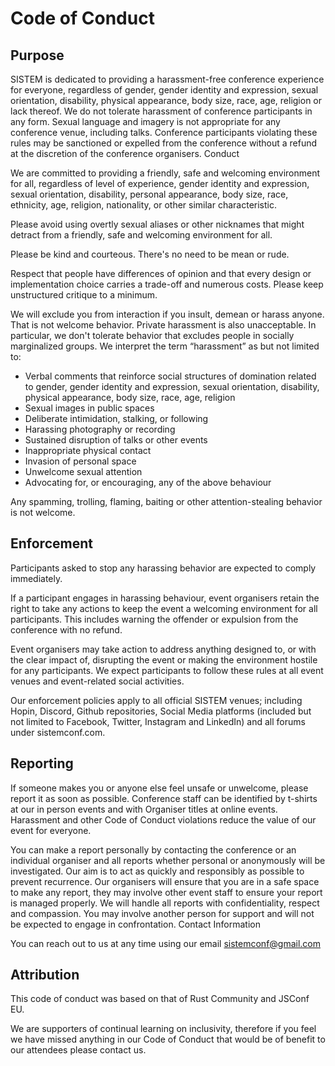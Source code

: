 # Code of Conduct

## Purpose

SISTEM is dedicated to providing a harassment-free conference experience for everyone, regardless of gender, gender identity and expression, sexual orientation, disability, physical appearance, body size, race, age, religion or lack thereof. We do not tolerate harassment of conference participants in any form. Sexual language and imagery is not appropriate for any conference venue, including talks. Conference participants violating these rules may be sanctioned or expelled from the conference without a refund at the discretion of the conference organisers.
Conduct

We are committed to providing a friendly, safe and welcoming environment for all, regardless of level of experience, gender identity and expression, sexual orientation, disability, personal appearance, body size, race, ethnicity, age, religion, nationality, or other similar characteristic.

Please avoid using overtly sexual aliases or other nicknames that might detract from a friendly, safe and welcoming environment for all.

Please be kind and courteous. There's no need to be mean or rude.

Respect that people have differences of opinion and that every design or implementation choice carries a trade-off and numerous costs. Please keep unstructured critique to a minimum.

We will exclude you from interaction if you insult, demean or harass anyone. That is not welcome behavior. Private harassment is also unacceptable. In particular, we don't tolerate behavior that excludes people in socially marginalized groups. We interpret the term “harassment” as but not limited to:

* Verbal comments that reinforce social structures of domination related to gender, gender identity and expression, sexual orientation, disability, physical appearance, body size, race, age, religion
* Sexual images in public spaces
* Deliberate intimidation, stalking, or following
* Harassing photography or recording
* Sustained disruption of talks or other events
* Inappropriate physical contact
* Invasion of personal space
* Unwelcome sexual attention
* Advocating for, or encouraging, any of the above behaviour

Any spamming, trolling, flaming, baiting or other attention-stealing behavior is not welcome.

## Enforcement

Participants asked to stop any harassing behavior are expected to comply immediately.

If a participant engages in harassing behaviour, event organisers retain the right to take any actions to keep the event a welcoming environment for all participants. This includes warning the offender or expulsion from the conference with no refund.

Event organisers may take action to address anything designed to, or with the clear impact of, disrupting the event or making the environment hostile for any participants. We expect participants to follow these rules at all event venues and event-related social activities.

Our enforcement policies apply to all official SISTEM venues; including Hopin, Discord, Github repositories, Social Media platforms (included but not limited to Facebook, Twitter, Instagram and LinkedIn) and all forums under sistemconf.com.

## Reporting

If someone makes you or anyone else feel unsafe or unwelcome, please report it as soon as possible. Conference staff can be identified by t-shirts at our in person events and with Organiser titles at online events. Harassment and other Code of Conduct violations reduce the value of our event for everyone.

You can make a report personally by contacting the conference or an individual organiser and all reports whether personal or anonymously will be investigated. Our aim is to act as quickly and responsibly as possible to prevent recurrence. Our organisers will ensure that you are in a safe space to make any report, they may involve other event staff to ensure your report is managed properly. We will handle all reports with confidentiality, respect and compassion. You may involve another person for support and will not be expected to engage in confrontation.
Contact Information

You can reach out to us at any time using our email sistemconf@gmail.com

## Attribution

This code of conduct was based on that of Rust Community and JSConf EU.

We are supporters of continual learning on inclusivity, therefore if you feel we have missed anything in our Code of Conduct that would be of benefit to our attendees please contact us.
